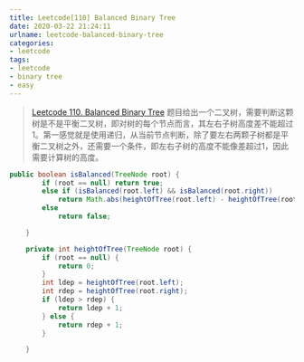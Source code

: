 ```yaml
---
title: Leetcode[110] Balanced Binary Tree
date: 2020-03-22 21:24:11
urlname: leetcode-balanced-binary-tree
categories:
- leetcode
tags:
- leetcode
- binary tree
- easy
---
```


>[Leetcode 110. Balanced Binary Tree](https://leetcode.com/problems/balanced-binary-tree/)
题目给出一个二叉树，需要判断这颗树是不是平衡二叉树，即对树的每个节点而言，其左右子树高度差不能超过1。第一感觉就是使用递归，从当前节点判断，除了要左右两颗子树都是平衡二叉树之外，还需要一个条件，即左右子树的高度不能像差超过1，因此需要计算树的高度。

<!-- more -->

```java
public boolean isBalanced(TreeNode root) {
        if (root == null) return true;
        else if (isBalanced(root.left) && isBalanced(root.right))
            return Math.abs(heightOfTree(root.left) - heightOfTree(root.right)) <= 1;
        else
            return false;

    }

    private int heightOfTree(TreeNode root) {
        if (root == null) {
            return 0;
        }
        int ldep = heightOfTree(root.left);
        int rdep = heightOfTree(root.right);
        if (ldep > rdep) {
            return ldep + 1;
        } else {
            return rdep + 1;
        }

    }
```
